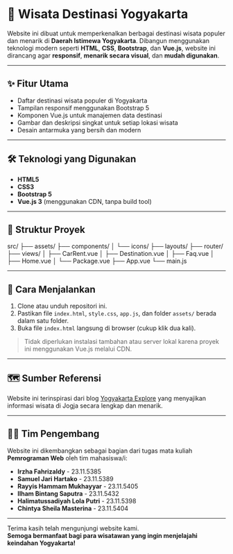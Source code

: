 # 🌄 Wisata Destinasi Yogyakarta

Website ini dibuat untuk memperkenalkan berbagai destinasi wisata populer dan menarik di **Daerah Istimewa Yogyakarta**. Dibangun menggunakan teknologi modern seperti **HTML**, **CSS**, **Bootstrap**, dan **Vue.js**, website ini dirancang agar **responsif**, **menarik secara visual**, dan **mudah digunakan**.

---

## ✨ Fitur Utama

- Daftar destinasi wisata populer di Yogyakarta
- Tampilan responsif menggunakan Bootstrap 5
- Komponen Vue.js untuk manajemen data destinasi
- Gambar dan deskripsi singkat untuk setiap lokasi wisata
- Desain antarmuka yang bersih dan modern

---

## 🛠️ Teknologi yang Digunakan

- **HTML5**
- **CSS3**
- **Bootstrap 5**
- **Vue.js 3** (menggunakan CDN, tanpa build tool)

---

## 📂 Struktur Proyek

src/
├── assets/
├── components/
│ └── icons/
├── layouts/
├── router/
├── views/
│ ├── CarRent.vue
│ ├── Destination.vue
│ ├── Faq.vue
│ ├── Home.vue
│ └── Package.vue
├── App.vue
└── main.js

---

## 🚀 Cara Menjalankan

1. Clone atau unduh repositori ini.
2. Pastikan file `index.html`, `style.css`, `app.js`, dan folder `assets/` berada dalam satu folder.
3. Buka file `index.html` langsung di browser (cukup klik dua kali).

> Tidak diperlukan instalasi tambahan atau server lokal karena proyek ini menggunakan Vue.js melalui CDN.

---

## 🗺️ Sumber Referensi

Website ini terinspirasi dari blog [Yogyakarta Explore](https://www.yogyakartaexplore.com/blog) yang menyajikan informasi wisata di Jogja secara lengkap dan menarik.

---

## 👨‍💻 Tim Pengembang

Website ini dikembangkan sebagai bagian dari tugas mata kuliah **Pemrograman Web** oleh tim mahasiswa/i:

- **Irzha Fahrizaldy** - 23.11.5385  
- **Samuel Jari Hartako** - 23.11.5389  
- **Rayyis Hammam Mukhayyar** - 23.11.5405  
- **Ilham Bintang Saputra** - 23.11.5432  
- **Halimatussadiyah Lola Putri** - 23.11.5398  
- **Chintya Sheila Masterina** - 23.11.5404  

---

Terima kasih telah mengunjungi website kami.  
**Semoga bermanfaat bagi para wisatawan yang ingin menjelajahi keindahan Yogyakarta!**

